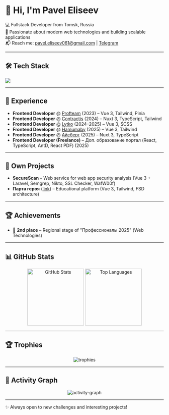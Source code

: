# 👋 Hi, I'm Pavel Eliseev  

💻 Fullstack Developer from Tomsk, Russia  
🚀 Passionate about modern web technologies and building scalable applications  
📬 Reach me: [pavel.eliseev061@gmail.com](mailto:pavel.eliseev061@gmail.com) | [Telegram](https://t.me/KQraze)  

---

## 🛠️ Tech Stack
<p align="left">
  <img src="https://skillicons.dev/icons?i=vue,nuxt,react,ts,js,tailwind,html,css,php,laravel,nest,postgres,mysql,vite,git,docker,linux,figma" />
</p>

---

## 💼 Experience
- **Frontend Developer** @ [Profteam](https://profteam.su) (2023) – Vue 3, Tailwind, Pinia  
- **Frontend Developer** @ [Contractis](https://contractis.ru) (2024) – Nuxt 3, TypeScript, Tailwind  
- **Frontend Developer** @ [Lytko](https://lytko.com) (2024–2025) – Vue 3, SCSS  
- **Frontend Developer** @ [Hamumaby](https://hamumaby.ru) (2025) – Vue 3, Tailwind  
- **Frontend Developer** @ [Айсберг](https://iceberg.su) (2025) – Nuxt 3, TypeScript  
- **Frontend Developer (Freelance)** – Доп. образование портал (React, TypeScript, AntD, React PDF) (2025)  

---

## 🚀 Own Projects
- **SecureScan** – Web service for web app security analysis (Vue 3 + Laravel, Semgrep, Nikto, SSL Checker, WafW00f)  
- **Парта героя** ([link](https://thesameagain.ru)) – Educational platform (Vue 3, Tailwind, FSD architecture)  

---

## 🏆 Achievements
- 🥈 **2nd place** – Regional stage of "Профессионалы 2025" (Web Technologies)  

---

## 📊 GitHub Stats
<p align="center">
  <img src="https://github-readme-stats.vercel.app/api?username=KQraze&show_icons=true&theme=tokyonight" alt="GitHub Stats" height="180em"/>
  <img src="https://github-readme-stats.vercel.app/api/top-langs/?username=KQraze&layout=compact&theme=tokyonight" alt="Top Languages" height="180em"/>
</p>

---

## 🏆 Trophies
<p align="center">
  <img src="https://github-profile-trophy.vercel.app/?username=KQraze&theme=tokyonight&row=1&column=6" alt="trophies"/>
</p>

---

## 📅 Activity Graph
<p align="center">
  <img src="https://github-readme-activity-graph.vercel.app/graph?username=KQraze&theme=tokyo-night" alt="activity-graph"/>
</p>

---

✨ Always open to new challenges and interesting projects!
